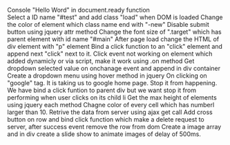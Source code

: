 Console "Hello Word" in document.ready function <br>
Select a ID name "#test" and add class "load" when DOM is loaded
Change the color of element which class name end with "-new"
Disable submit button using jquery attr method
Change the font size of ".target" which has parent element with id name "#main"
After page load change the HTML of div element with "p" element
Bind a click function to an "click" element and append next "click" next to it.
Click event not working on element which added dynamicly or via script, make it work using .on method
Get dropdown selected value on onchanage event and append in div container
Create a dropdown menu using hover method in jquery
On clicking on "google" tag. It is taking us to google home page. Stop it from happening.
We have bind a click funtion to parent div but we want stop it from performing when user clicks on its child li
Get the max height of elements using jquery each method
Chagne color of every cell which has numberl larger than 10.
Retrive the data from server using ajax get call
Add cross button on row and bind click function which make a delete request to server, after success event remove the row from dom
Create a image array and in div create a slide show to animate images of delay of 500ms.

